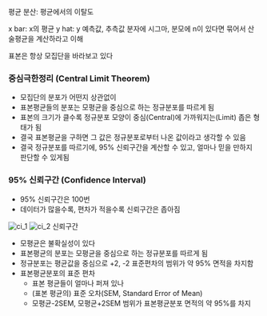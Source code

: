 평균
분산: 평균에서의 이탈도

x bar: x의 평균
y hat: y 예측값, 추측값
분자에 시그마, 분모에 n이 있다면 묶어서 산술평균을 계산하라고 이해

표본은 항상 모집단을 바라보고 있다

### 중심극한정리 (Central Limit Theorem)

- 모집단의 분포가 어떤지 상관없이
- 표본평균들의 분포는 모평균을 중심으로 하는 정규분포를 따르게 됨
- 표본의 크기가 클수록 정규분포 모양이 중심(Central)에 가까워지는(Limit) 좁은 형태가 됨
- 결국 표본평균을 구하면 그 값은 정규분포로부터 나온 값이라고 생각할 수 있음
- 결국 정규분포를 따르기에, 95% 신뢰구간을 계산할 수 있고, 얼마나 믿을 만하지 판단할 수 있게됨

### 95% 신뢰구간 (Confidence Interval)

- 95% 신뢰구간은 100번
- 데이터가 많을수록, 편차가 적을수록 신뢰구간은 좁아짐


![ci_1](https://github.com/zacinthepark/TIL/assets/86648892/2694796f-f9e2-42f7-af0b-4e7f0005e903)
![ci_2](https://github.com/zacinthepark/TIL/assets/86648892/feb1c31a-a68a-4dc7-8ef1-82f9b92fa058)
신뢰구간
- 모평균은 불확실성이 있다
- 표본평균의 분포는 모평균을 중심으로 하는 정규분포를 따르게 됨
- 정규분포는 평균값을 중심으로 +2, -2 표준편차의 범위가 약 95% 면적을 차지함
- 표본평균분포의 표준 편차
    - 표본 평균들이 얼마나 퍼져 있나
    - (표본 평균의) 표준 오차(SEM, Standard Error of Mean)
    - 모평균-2SEM, 모평균+2SEM 범위가 표본평균분포 면적의 약 95%를 차지
